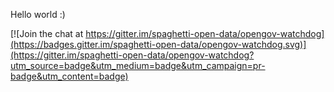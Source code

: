 Hello world :)

[![Join the chat at https://gitter.im/spaghetti-open-data/opengov-watchdog](https://badges.gitter.im/spaghetti-open-data/opengov-watchdog.svg)](https://gitter.im/spaghetti-open-data/opengov-watchdog?utm_source=badge&utm_medium=badge&utm_campaign=pr-badge&utm_content=badge)